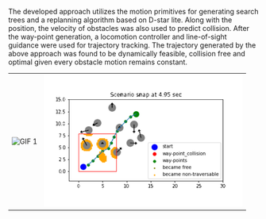 The developed approach utilizes the motion primitives for generating search trees and a replanning algorithm based on D-star lite. Along with the
position, the velocity of obstacles was also used to predict collision. After the way-point generation,
a locomotion controller and line-of-sight guidance were used for trajectory tracking.
The trajectory generated by the above approach was found to be dynamically feasible, collision
free and optimal given every obstacle motion remains constant. 
<table>
  <tr>
    <td><img src="https://github.com/the-ray-kar/Trajectory-Planning-Fish-inspired-robots/blob/9103275aaadc830f8c8dbebb427bb88408d9b8e8/Simulation_raw_results/20ms/eelenv.gif" alt="GIF 1" width="400"/></td>
    <td><img src="https://github.com/the-ray-kar/Trajectory-Planning-Fish-inspired-robots/blob/4e8dc5cc4025da5cbf01da679ca6ac9178434587/Simulation_raw_results/20ms/eelplan.gif" alt="GIF 2" width="400"/></td>
  </tr>
</table>
